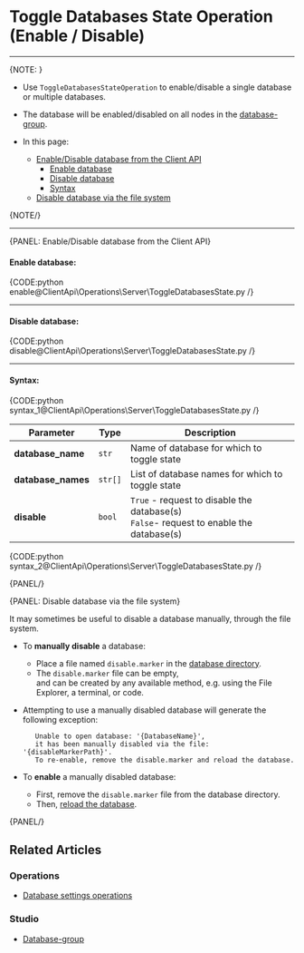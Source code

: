 # Toggle Databases State Operation <br> (Enable / Disable)
---

{NOTE: }

* Use `ToggleDatabasesStateOperation` to enable/disable a single database or multiple databases.

* The database will be enabled/disabled on all nodes in the [database-group](../../../studio/database/settings/manage-database-group).

* In this page:

  * [Enable/Disable database from the Client API](../../../client-api/operations/server-wide/toggle-databases-state#enable/disable-database-from-the-client-api)  
      * [Enable database](../../../client-api/operations/server-wide/toggle-databases-state#enable-database)
      * [Disable database](../../../client-api/operations/server-wide/toggle-databases-state#disable-database)
      * [Syntax](../../../client-api/operations/server-wide/toggle-databases-state#syntax)     
  * [Disable database via the file system](../../../client-api/operations/server-wide/toggle-databases-state#disable-database-via-the-file-system)

{NOTE/}

---

{PANEL: Enable/Disable database from the Client API}

#### Enable database:  

{CODE:python enable@ClientApi\Operations\Server\ToggleDatabasesState.py /}

---

#### Disable database: 

{CODE:python disable@ClientApi\Operations\Server\ToggleDatabasesState.py /}

---

#### Syntax: 

{CODE:python syntax_1@ClientApi\Operations\Server\ToggleDatabasesState.py /}

| Parameter          | Type    | Description                                                                               |
|--------------------|---------|-------------------------------------------------------------------------------------------|
| **database_name**  | `str`  | Name of database for which to toggle state                                                |
| **database_names** | `str[]` | List of database names for which to toggle state                                          |
| **disable**        | `bool`  | `True` - request to disable the database(s)<br>`False`- request to enable the database(s) |

{CODE:python syntax_2@ClientApi\Operations\Server\ToggleDatabasesState.py /}

{PANEL/}

{PANEL: Disable database via the file system}

It may sometimes be useful to disable a database manually, through the file system.  

* To **manually disable** a database:  
 
  * Place a file named `disable.marker` in the [database directory](../../../server/storage/directory-structure).  
  * The `disable.marker` file can be empty,  
    and can be created by any available method, e.g. using the File Explorer, a terminal, or code.
  
* Attempting to use a manually disabled database will generate the following exception:  

         Unable to open database: '{DatabaseName}', 
         it has been manually disabled via the file: '{disableMarkerPath}'. 
         To re-enable, remove the disable.marker and reload the database.
  
* To **enable** a manually disabled database:
  
  * First, remove the `disable.marker` file from the database directory. 
  * Then, [reload the database](../../../studio/database/settings/database-settings#how-to-reload-the-database).

{PANEL/}

## Related Articles

### Operations
- [Database settings operations](../../../client-api/operations/maintenance/configuration/database-settings-operation)  

### Studio
- [Database-group](../../../studio/database/settings/manage-database-group)
